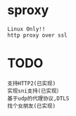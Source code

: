 sproxy
======

    Linux Only!!
    http proxy over ssl

TODO
======
    支持HTTP2(已实现)
    实现sni支持(已实现）
    基于udp的代理协议,DTLS
    找个女朋友(已实现)
